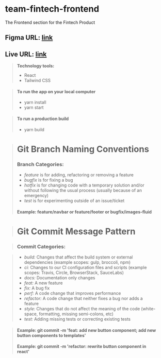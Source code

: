 # team-fintech-frontend

The Frontend section for the Fintech Product

## Figma URL: [link](#)

## Live URL: [link](#)

> **Technology tools:**
>
> - React
> - Tailwind CSS

> #### To run the app on your local computer
>
> - yarn install
> - yarn start

> #### To run a production build
>
> - yarn build

> # Git Branch Naming Conventions
>
> ### Branch Categories:
>
> - _feature_ is for adding, refactoring or removing a feature
> - _bugfix_ is for fixing a bug
> - _hotfix_ is for changing code with a temporary solution and/or without following the usual process (usually because of an emergency)
> - _test_ is for experimenting outside of an issue/ticket
>
> #### Example: feature/navbar or feature/footer or bugfix/images-fluid

> # Git Commit Message Pattern

> ### Commit Categories:

> - _build:_ Changes that affect the build system or external dependencies (example scopes: gulp, broccoli, npm)
> - _ci:_ Changes to our CI configuration files and scripts (example scopes: Travis, Circle, BrowserStack, SauceLabs)
> - _docs:_ Documentation only changes
> - _feat:_ A new feature
> - _fix:_ A bug fix
> - _perf:_ A code change that improves performance
> - _refactor:_ A code change that neither fixes a bug nor adds a feature
> - _style:_ Changes that do not affect the meaning of the code (white-space, formatting, missing semi-colons, etc)
> - _test:_ Adding missing tests or correcting existing tests

> #### Example: git commit -m 'feat: add new button component; add new button components to templates'
>
> #### Example: git commit -m 'refactor: rewrite button component in react'
